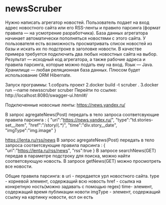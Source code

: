 # newsScruber
Нужно написать агрегатор новостей.
Пользователь подает на вход адрес новостного сайта или его RSS-ленты и правило парсинга (формат правила — на усмотрение разработчика).
База данных агрегатора начинает автоматически пополняться новостями с этого сайта.
У пользователя есть возможность просматривать список новостей из базы и искать их по подстроке в заголовке новости.
В качестве примера требуется подключить два любых новостных сайта на выбор.
Результат — исходный код агрегатора, а также рабочие адреса и правила парсинга, которые можно подать ему на вход.
Язык — Java. Хранилище — любая реляционная база данных. Плюсом будет использование ORM Hibernate.

Запуск программы:
1.собрать проект
2.docker build -t scruber .
3.docker run --name newsscruber scruber
Перейти по ссылке:
http://localhost:8080/swagger-ui.html#/

Подключенные новосные ленты:
https://news.yandex.ru/

В запрос agregateNews(Post) передать в тело запроса соответсвующие правила парсинга :
{
  "uri":"https://news.yandex.ru/",
  "type":"td.stories-set__item",
  "href":"/story/(.*)",
  "time":"div.story__date",
  "imgType":"img.image"
}

https://lenta.ru/rss/news
В запрос agregateNews(Post) передать в тело запроса соответсвующие правила парсинга :
{
"uri":"https://lenta.ru/rss/news",
"rss":true
}
В запросе searchNews(GET) передав в параметре подстроку для поиска, можно найти соответсвующую новость.
В запросе getNews(GET)  можно просмотреть все новости.

Общие правила парсинга:
в uri - передается урл новостного сайта.
type - корневой элемент, содержащий всю новость 
href - ссылка на конкретную ность(можно задавать с помощью regex)
time- элемент, содержащий время публикации новоти
imgType - элемент, содержащий ссылку  на картинку новости, есл он есть
